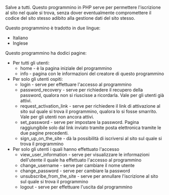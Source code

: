 Salve a tutti.
Questo programmino in PHP serve per permettere l'iscrizione al sito nel quale si trova, senza dover eventualmente compromettere il codice del sito stesso adibito alla gestione dati del sito stesso.

Questo programmino è tradotto in due lingue:
- Italiano
- Inglese

Questo programmino ha dodici pagine:
- Per tutti gli utenti:
  - home - è la pagina iniziale del programmino
  - info - pagina con le informazioni del creatore di questo programmino
- Per solo gli utenti ospiti:
  - login - serve per effettuare l'accesso al programmino
  - password_recovery - serve per richiedere il recupero della password, qualora non si riuscisse a ricordarla. Vale per gli utenti già attivi.
  - request_activation_link - serve per richiedere il link di attivazione al sito sul quale si trova il programmino, qualora lo si fosse smarrito. Vale per gli utenti non ancora attivi.
  - set_password - serve per impostare la password. Pagina raggiungibile solo dal link inviato tramite posta elettronica tramite le due pagine precedenti.
  - sign_up_on_the_site - dà la possibilità di iscriversi al sito sul quale si trova il programmino
- Per solo gli utenti i quali hanno effettuato l'accesso
  - view_user_information - serve per visualizzare le informazioni dell'utente il quale ha effettuato l'accesso al programmino
  - change_username - serve per cambiare il nome utente
  - change_password - serve per cambiare la password
  - unsubscribe_from_the_site - serve per annullare l'iscrizione al sito sul quale si trova il programmino
  - logout - serve per effettuare l'uscita dal programmino
